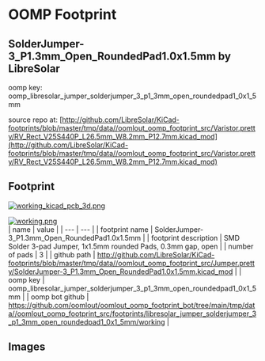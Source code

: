 # OOMP Footprint  
## SolderJumper-3_P1.3mm_Open_RoundedPad1.0x1.5mm  by LibreSolar  
  
oomp key: oomp_libresolar_jumper_solderjumper_3_p1_3mm_open_roundedpad1_0x1_5mm  
  
source repo at: [http://github.com/LibreSolar/KiCad-footprints/blob/master/tmp/data//oomlout_oomp_footprint_src/Varistor.pretty/RV_Rect_V25S440P_L26.5mm_W8.2mm_P12.7mm.kicad_mod](http://github.com/LibreSolar/KiCad-footprints/blob/master/tmp/data//oomlout_oomp_footprint_src/Varistor.pretty/RV_Rect_V25S440P_L26.5mm_W8.2mm_P12.7mm.kicad_mod)  
## Footprint  
  
[![working_kicad_pcb_3d.png](working_kicad_pcb_3d_600.png)](working_kicad_pcb_3d.png)  
  
[![working.png](working_600.png)](working.png)  
| name | value | 
| --- | --- | 
| footprint name | SolderJumper-3_P1.3mm_Open_RoundedPad1.0x1.5mm | 
| footprint description | SMD Solder 3-pad Jumper, 1x1.5mm rounded Pads, 0.3mm gap, open | 
| number of pads | 3 | 
| github path | http://github.com/LibreSolar/KiCad-footprints/blob/master/tmp/data//oomlout_oomp_footprint_src/Jumper.pretty/SolderJumper-3_P1.3mm_Open_RoundedPad1.0x1.5mm.kicad_mod | 
| oomp key | oomp_libresolar_jumper_solderjumper_3_p1_3mm_open_roundedpad1_0x1_5mm | 
| oomp bot github | https://github.com/oomlout/oomlout_oomp_footprint_bot/tree/main/tmp/data//oomlout_oomp_footprint_src/footprints/libresolar_jumper_solderjumper_3_p1_3mm_open_roundedpad1_0x1_5mm/working | 
## Images  
